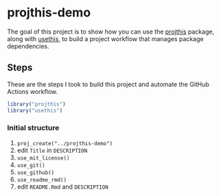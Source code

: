 
<!-- README.md is generated from README.Rmd. Please edit that file -->

# projthis-demo

<!-- badges: start -->

<!-- badges: end -->

The goal of this project is to show how you can use the [projthis]()
package, along with [usethis](), to build a project workflow that
manages package dependencies.

## 

## Steps

These are the steps I took to build this project and automate the GitHub
Actions workflow.

``` r
library("projthis")
library("usethis")
```

### Initial structure

1.  `proj_create("../projthis-demo")`
2.  edit `Title` in `DESCRIPTION`
3.  `use_mit_license()`
4.  `use_git()`
5.  `use_github()`
6.  `use_readme_rmd()`
7.  edit `README.Rmd` and `DESCRIPTION`
